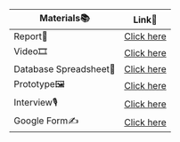 |Materials📚|Link🔗|
|---|---|
|Report📑|[Click here](https://drive.google.com/drive/folders/1vLnqBLja5xWlcmpMXrCN0zkJXaINUszg "Click here")|
|Video🎞️|[Click here](https://drive.google.com/drive/folders/1vLnqBLja5xWlcmpMXrCN0zkJXaINUszg "Click here")|
|Database Spreadsheet💾|[Click here](https://docs.google.com/spreadsheets/d/1HS5s-ifsk5DO1d1aJjzvZVu6maDPeneo/edit?gid=1416780070#gid=1416780070 "Click here")|
|Prototype🖼️|[Click here](https://drive.google.com/drive/folders/1vLnqBLja5xWlcmpMXrCN0zkJXaINUszg "Click here")|
|Interview🎙️|[Click here](https://drive.google.com/drive/folders/1GWCd6sHh2y54-cQhCJHm7B0-JXXiRV7c "Click here")|
|Google Form✍️|[Click here](https://docs.google.com/forms/d/e/1FAIpQLSfB4pLsWRp5sJys6-L30GmRLh3bWT7lsa1I1HjcVy--ftzn_Q/viewform "Click here")|

